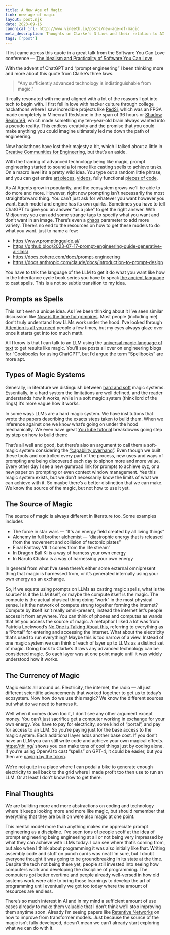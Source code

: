 ```yaml
--- 
title: A New Age of Magic
link: new-age-of-magic
layout: post.njk 
date: 2023-09-16
canonical_irl: http://www.vineeth.io/posts/new-age-of-magic
meta_description: Thoughts on Clarke's 3 Laws and their relation to AI 
tags: ['post'] 
---
```


<!-- Excerpt Start -->
I first came across this quote in a great talk from the Software You Can Love
conference — [The Idealism and Practicality of Software You Can
Love](https://www.youtube.com/watch?v=aYtAdWASGzg&t=9s).

With the advent of ChatGPT and “prompt engineering” I been thinking more and
more about this quote from Clarke’s three laws. 

> "Any sufficiently advanced technology is indistinguishable from magic."
<!-- Excerpt End -->

It really resonated with me and aligned with a lot of the reasons I got into
tech to begin with. I first fell in love with hacker culture through college
hackathons where I saw incredible projects like [RedSi](https://devpost.com/software/redsi),
which was an FPGA made completely in Minecraft Redstone in the span of 36 hours or 
[Shadow Realm VR](https://news.mlh.io/shadowrealmvr-12-15-2015), which made something my ten-year-old 
brain always wanted into a pseudo reality. This endless creativity and
the promise that you could make anything you could imagine ultimately led me
down the path of engineering.

Now hackathons have lost their majesty a bit, which I talked about a little in
[Creative Communities for
Engineering](https://vineeth.io/posts/2022/creative-communities/), but that’s an
aside. 

With the framing of advanced technology being like magic, prompt engineering
started to sound a lot more like casting spells to achieve tasks. On a macro
level it’s a pretty wild idea. You type out a random little phrase, and you can
get entire [art pieces](https://www.midjourney.com/home/?callbackUrl=/app/),
[videos](https://kaiber.ai/product), fully functional [pieces of
code](https://github.com/geekan/MetaGPT). 

As AI Agents grow in popularity, and the ecosystem grows we’ll be able to do more
and more. However, right now prompting isn’t necessarily the most
straightforward thing. You can’t just ask for whatever you want however you
want. Each model and engine has its own quirks. Sometimes you have to tell
ChatGPT to give you an answer “as a joke” to get the right answer. With
Midjourney you can add some strange tags to specify what you want and don’t want
in an image. There’s even a [chaos](https://docs.midjourney.com/docs/chaos)
parameter to add more variety. There’s no end to the resources on how to get
these models to do what you want. just to name a few:

- https://www.promptingguide.ai/
- https://github.blog/2023-07-17-prompt-engineering-guide-generative-ai-llms/
- https://docs.cohere.com/docs/prompt-engineering
- https://docs.anthropic.com/claude/docs/introduction-to-prompt-design

You have to talk the language of the LLM to get it do what you want like how in
the Inheritance cycle book series you have to speak [the ancient
language](https://inheritance.fandom.com/wiki/Ancient_Language) to cast spells.
This is a not so subtle transition to my idea. 

## Prompts as Spells

This isn’t even a unique idea. As I’ve been thinking about it I’ve seen
similar discussion like [Now is the time for
grimoires](https://www.oneusefulthing.org/p/now-is-the-time-for-grimoires). Most
people (including me) don’t truly understand how LLMs work under the hood. I’ve
looked through [Attention is all you
need](https://arxiv.org/pdf/1706.03762.pdf) people a few times, but my eyes
always glaze over once it starts get into too much math. 

All I know is that I can talk to an LLM using the [universal magic language of
text](https://scale.com/blog/text-universal-interface) to get results like
magic. You’ll see posts all over on engineering blogs for “Cookbooks for using
ChatGPT”, but I’d argue the term “Spellbooks” are more apt. 

## Types of Magic Systems

Generally, in literature we distinguish between [hard and
soft](https://habitwriting.com/hard-magic-vs-soft-magic/) magic systems.
Essentially, in a hard system the limitations are well defined, and the reader
understands how it works, while in a soft magic system (think lord of the rings)
it’s more vague how it works.

In some ways LLMs are a hard magic system. We have institutions that wrote the
papers describing the exacts steps taken to build them. When we inference
against one we know what’s going on under the hood mechanically. We even have
great [YouTube tutorial](https://www.youtube.com/watch?v=kCc8FmEb1nY) breakdowns
going step by step on how to build them: 

That’s all well and good, but there’s also an argument to call them a
soft-magic system considering the [“capability
overhang”](https://www.lesswrong.com/posts/N6vZEnCn6A95Xn39p/are-we-in-an-ai-overhang).
Even though we built these tools and controlled every part of the process, new
uses and ways of prompting are being discovered each day to siphon more and more
value. Every other day I see a new gumroad link for prompts to achieve xyz, or a
new paper on prompting or even context window management. Yes this magic system
exists, but we don’t necessarily know the limits of what we can achieve with it.
So maybe there’s a better distinction that we can make. We know the source of
the magic, but not how to use it yet. 

## The Source of Magic

The source of magic is always different in literature too. Some examples
includes

- The force in star wars — “It's an energy field created by all living things”
- Alchemy in full brother alchemist — “diastrophic energy that is released from
  the movement and collision of tectonic plates”
- Final Fantasy VII It comes from the life stream”
- In Dragon Ball Ki is a way of harness your own energy
- In Naruto Chakra is a way of harnessing your own energy

In general from what I’ve seen there’s either some external omnipresent thing
that magic is harnessed from, or it’s generated internally using your own energy
as an exchange. 

So, if we equate using prompts on LLMs as casting magic spells, what is the
source? Is it the LLM itself, or maybe the compute itself is the magic. The
compute is the actual physical thing doing “work” in the most physical sense. Is
it the network of compute strung together forming the internet? Compute by
itself isn’t really omni-present, instead the internet let’s people access it
from anywhere. You can think of phones and computes as wands that let you access
the source of magic. A metaphor I liked a lot was from Patricia Lockwood’s [No
One is Talking About
this](https://www.amazon.com/No-One-Talking-About-This/dp/0593189582), referring
to everything as a “Portal” for entering and accessing the internet. What about
the electricity that’s used to run everything? Maybe this is too narrow of a
view. Instead of one magic system we can think of each of layer up to LLMs as a
distinct set of magic. Going back to Clarke’s 3 laws any advanced technology can
be considered magic. So each layer was at one point magic until it was widely
understood how it works. 

## The Currency of Magic

Magic exists all around us. Electricity, the internet, the radio — all just
different scientific advancements that worked together to get us to today’s
ecosystem. Now how do we use this magic? We know the different sources but what
do we need to harness it. 

Well when it comes down too it, I don’t see any other argument except money. You
can’t just sacrifice get a computer working in exchange for your own energy. You
have to pay for electricity, some kind of “portal”, and pay for access to an
LLM. So you’re paying just for the base access to the magic system. Each
additional layer adds another base cost. If you don’t have an LLM you can still
write code and achieve your own magical effects. https://thi.ng/ shows you can
make tons of cool things just by coding alone. If you’re using OpenAI to cast
“spells” on GPT-4, it could be easier, but you then are [paying by the
token](https://openai.com/pricing).

We’re not quite in a place where I can pedal a bike to generate enough
electricity to sell back to the grid where I made profit too then use to run an
LLM. Or at least I don’t know how to get there.

## Final Thoughts

We are building more and more abstractions on coding and technology where it
keeps looking more and more like magic, but should remember that everything that
they are built on were also magic at one point. 

This mental model more than anything makes me appreciate prompt engineering as a
discipline. I’ve seen tons of people scoff at the idea of prompt engineering
being engineering at all or not being very impressed by what they can achieve
with LLMs today. I can see where that’s coming from, but also when I think about
programming it was also initially like that. Writing assembly code and stuff on
punch cards was neat I’m sure, but I doubt everyone thought it was going to be
groundbreaking in its state at the time. Despite the tech not being there yet,
people still invested into seeing how computers work and developing the
discipline of programming. The computers got better overtime and people already
well-versed in how old systems work were able to bring those learnings to
develop the art of programming until eventually we got too today where the
amount of resources are endless. 

There’s so much interest in AI and in my mind a sufficient amount of use cases
already to make them valuable that I don’t think we’ll stop improving them
anytime soon. Already I’m seeing papers like [Retentive Networks](https://arxiv.org/abs/2307.08621) on
how to improve from transformer models. Just because the source of the magic
isn’t fully developed, doesn’t mean we can’t already start exploring what we can
do with it.
